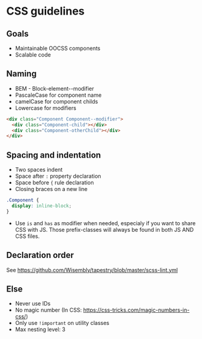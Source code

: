 # CSS guidelines

## Goals
* Maintainable OOCSS components
* Scalable code

## Naming
* BEM - Block-element--modifier
* PascaleCase for component name
* camelCase for component childs
* Lowercase for modifiers
```html
<div class="Component Component--modifier">
  <div class="Component-child"></div>
  <div class="Component-otherChild"></div>
</div>
```

## Spacing and indentation
 * Two spaces indent
 * Space after `:` property declaration
 * Space before `{` rule declaration
 * Closing braces on a new line
```css
.Component {
  display: inline-block;
}
```

 * Use `is` and `has` as modifier when needed, especialy if you want to share CSS with JS. Those prefix-classes will always be found in both JS AND CSS files.


## Declaration order
See https://github.com/Wisembly/tapestry/blob/master/scss-lint.yml

## Else
 * Never use IDs
 * No magic number (In CSS: https://css-tricks.com/magic-numbers-in-css/)
 * Only use `!important` on utility classes
 * Max nesting level: 3
